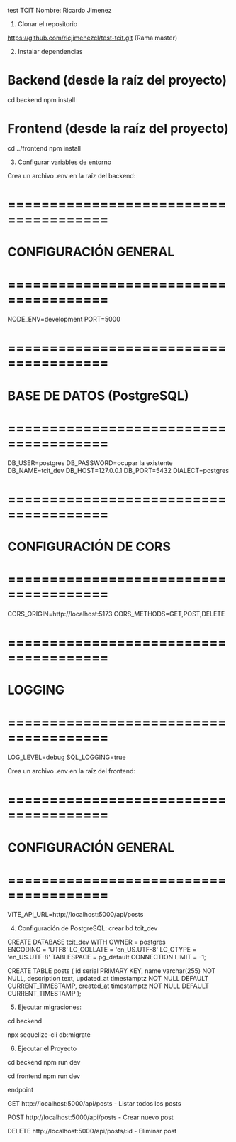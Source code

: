test TCIT
Nombre: Ricardo Jimenez

1. Clonar el repositorio 


https://github.com/ricjimenezcl/test-tcit.git  (Rama master)

2. Instalar dependencias

# Backend (desde la raíz del proyecto)
cd backend
npm install

# Frontend (desde la raíz del proyecto)
cd ../frontend
npm install

3. Configurar variables de entorno

Crea un archivo .env en la raíz del backend:

# ======================================
# CONFIGURACIÓN GENERAL
# ======================================
NODE_ENV=development
PORT=5000

# ======================================
# BASE DE DATOS (PostgreSQL)
# ======================================
DB_USER=postgres
DB_PASSWORD=ocupar la existente
DB_NAME=tcit_dev
DB_HOST=127.0.0.1
DB_PORT=5432
DIALECT=postgres

# ======================================
# CONFIGURACIÓN DE CORS
# ======================================
CORS_ORIGIN=http://localhost:5173
CORS_METHODS=GET,POST,DELETE

# ======================================
# LOGGING
# ======================================
LOG_LEVEL=debug
SQL_LOGGING=true


Crea un archivo .env en la raíz del frontend:

# ======================================
# CONFIGURACIÓN GENERAL
# ======================================
VITE_API_URL=http://localhost:5000/api/posts



4. Configuración de PostgreSQL:
 crear bd tcit_dev

CREATE DATABASE tcit_dev
    WITH 
    OWNER = postgres  
    ENCODING = 'UTF8'
    LC_COLLATE = 'en_US.UTF-8'
    LC_CTYPE = 'en_US.UTF-8'
    TABLESPACE = pg_default
    CONNECTION LIMIT = -1;
	
CREATE TABLE posts (
    id serial PRIMARY KEY,
    name varchar(255) NOT NULL,
    description text,
    updated_at timestamptz NOT NULL DEFAULT CURRENT_TIMESTAMP,
    created_at timestamptz NOT NULL DEFAULT CURRENT_TIMESTAMP
);



5. Ejecutar migraciones:

cd backend

npx sequelize-cli db:migrate


6. Ejecutar el Proyecto

cd backend
npm run dev

cd frontend
npm run dev


endpoint

GET http://localhost:5000/api/posts - Listar todos los posts

POST http://localhost:5000/api/posts - Crear nuevo post

DELETE http://localhost:5000/api/posts/:id - Eliminar post
